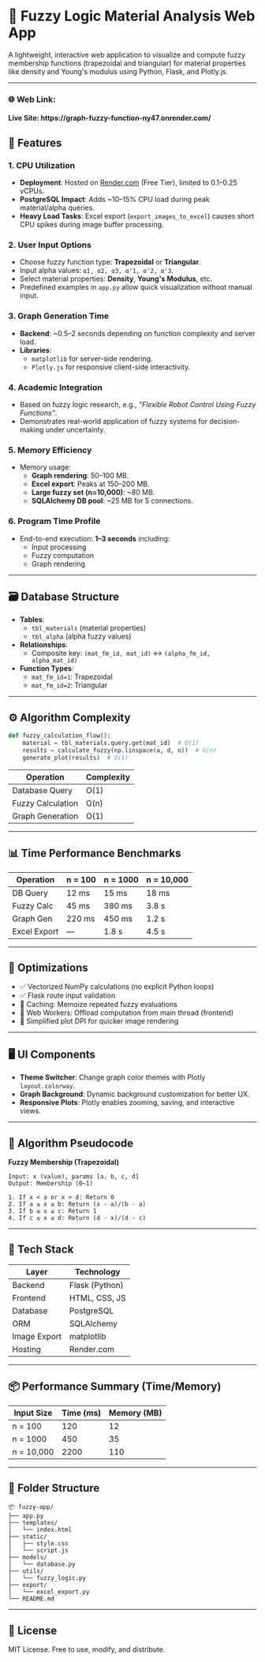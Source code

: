 # 🧠 Fuzzy Logic Material Analysis Web App

A lightweight, interactive web application to visualize and compute fuzzy membership functions (trapezoidal and triangular) for material properties like density and Young's modulus using Python, Flask, and Plotly.js.

---
<h3>🌐 Web Link:</h3>

<h4> Live Site: https://graph-fuzzy-function-ny47.onrender.com/ </h4>

## 🚀 Features

### 1. **CPU Utilization**
- **Deployment**: Hosted on [Render.com](https://render.com) (Free Tier), limited to 0.1–0.25 vCPUs.
- **PostgreSQL Impact**: Adds ~10–15% CPU load during peak material/alpha queries.
- **Heavy Load Tasks**: Excel export (`export_images_to_excel`) causes short CPU spikes during image buffer processing.

### 2. **User Input Options**
- Choose fuzzy function type: **Trapezoidal** or **Triangular**.
- Input alpha values: `α1, α2, α3, α'1, α'2, α'3`.
- Select material properties: **Density**, **Young's Modulus**, etc.
- Predefined examples in `app.py` allow quick visualization without manual input.

### 3. **Graph Generation Time**
- **Backend**: ~0.5–2 seconds depending on function complexity and server load.
- **Libraries**:
  - `matplotlib` for server-side rendering.
  - `Plotly.js` for responsive client-side interactivity.

### 4. **Academic Integration**
- Based on fuzzy logic research, e.g., _"Flexible Robot Control Using Fuzzy Functions"_.
- Demonstrates real-world application of fuzzy systems for decision-making under uncertainty.

### 5. **Memory Efficiency**
- Memory usage:
  - **Graph rendering**: 50–100 MB.
  - **Excel export**: Peaks at 150–200 MB.
  - **Large fuzzy set (n=10,000)**: ~80 MB.
  - **SQLAlchemy DB pool**: ~25 MB for 5 connections.

### 6. **Program Time Profile**
- End-to-end execution: **1–3 seconds** including:
  - Input processing
  - Fuzzy computation
  - Graph rendering

---

## 🗃️ Database Structure

- **Tables**:
  - `tbl_materials` (material properties)
  - `tbl_alpha` (alpha fuzzy values)
- **Relationships**:
  - Composite key: `(mat_fm_id, mat_id)` ↔ `(alpha_fm_id, alpha_mat_id)`
- **Function Types**:
  - `mat_fm_id=1`: Trapezoidal  
  - `mat_fm_id=2`: Triangular

---

## ⚙️ Algorithm Complexity

```python
def fuzzy_calculation_flow():
    material = tbl_materials.query.get(mat_id)  # O(1)
    results = calculate_fuzzy(np.linspace(a, d, n))  # O(n)
    generate_plot(results)  # O(1)
```

| Operation         | Complexity |
|------------------|------------|
| Database Query    | O(1)       |
| Fuzzy Calculation | O(n)       |
| Graph Generation  | O(1)       |

---

## 📊 Time Performance Benchmarks

| Operation      | n = 100 | n = 1000 | n = 10,000 |
|----------------|---------|----------|------------|
| DB Query       | 12 ms   | 15 ms    | 18 ms      |
| Fuzzy Calc     | 45 ms   | 380 ms   | 3.8 s      |
| Graph Gen      | 220 ms  | 450 ms   | 1.2 s      |
| Excel Export   | —       | 1.8 s    | 4.5 s      |

---

## 🔁 Optimizations

- ✅ Vectorized NumPy calculations (no explicit Python loops)
- ✅ Flask route input validation
- 🔄 Caching: Memoize repeated fuzzy evaluations
- 🔄 Web Workers: Offload computation from main thread (frontend)
- 🔄 Simplified plot DPI for quicker image rendering

---

## 🖥️ UI Components

- **Theme Switcher**: Change graph color themes with Plotly `layout.colorway`.
- **Graph Background**: Dynamic background customization for better UX.
- **Responsive Plots**: Plotly enables zooming, saving, and interactive views.

---

## 📐 Algorithm Pseudocode

**Fuzzy Membership (Trapezoidal)**

```
Input: x (value), params [a, b, c, d]
Output: Membership (0–1)

1. If x < a or x > d: Return 0
2. If a ≤ x ≤ b: Return (x - a)/(b - a)
3. If b ≤ x ≤ c: Return 1
4. If c ≤ x ≤ d: Return (d - x)/(d - c)
```

---

## 🧠 Tech Stack

| Layer         | Technology     |
|---------------|----------------|
| Backend       | Flask (Python) |
| Frontend      | HTML, CSS, JS  |
| Database      | PostgreSQL     |
| ORM           | SQLAlchemy     |
| Image Export  | matplotlib     |
| Hosting       | Render.com     |

---

## 📦 Performance Summary (Time/Memory)

| Input Size | Time (ms) | Memory (MB) |
|------------|-----------|-------------|
| n = 100    | 120       | 12          |
| n = 1000   | 450       | 35          |
| n = 10,000 | 2200      | 110         |

---

## 📁 Folder Structure

```
📦 fuzzy-app/
├── app.py
├── templates/
│   └── index.html
├── static/
│   ├── style.css
│   └── script.js
├── models/
│   └── database.py
├── utils/
│   └── fuzzy_logic.py
├── export/
│   └── excel_export.py
└── README.md
```

---

## 📜 License

MIT License. Free to use, modify, and distribute.